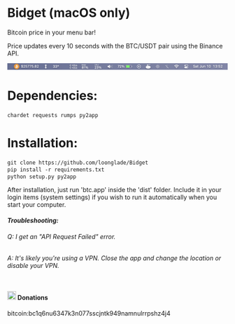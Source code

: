 # Bidget (macOS only)

Bitcoin price in your menu bar!

Price updates every 10 seconds with the BTC/USDT pair using the Binance API.

<img src="https://github.com/loonglade/Bidget/blob/main/assets/screenshot1.png?raw=true">

# Dependencies:
    chardet requests rumps py2app

# Installation:
    git clone https://github.com/loonglade/Bidget
    pip install -r requirements.txt
    python setup.py py2app

After installation, just run 'btc.app' inside the 'dist' folder.
Include it in your login items (system settings) if you wish to run it automatically when you start your computer.
    
#### <i>Troubleshooting:
###### Q: I get an "API Request Failed" error.
###### A: It's likely you're using a VPN. Close the app and change the location or disable your VPN.</i><br></br>
#### <img src="https://www.file-extensions.org/imgs/app-icon/128/10409/bitcoin-core-icon.png" width="20" height="20"> Donations </img>
bitcoin:bc1q6nu6347k3n077sscjntk949namnulrrpshz4j4

